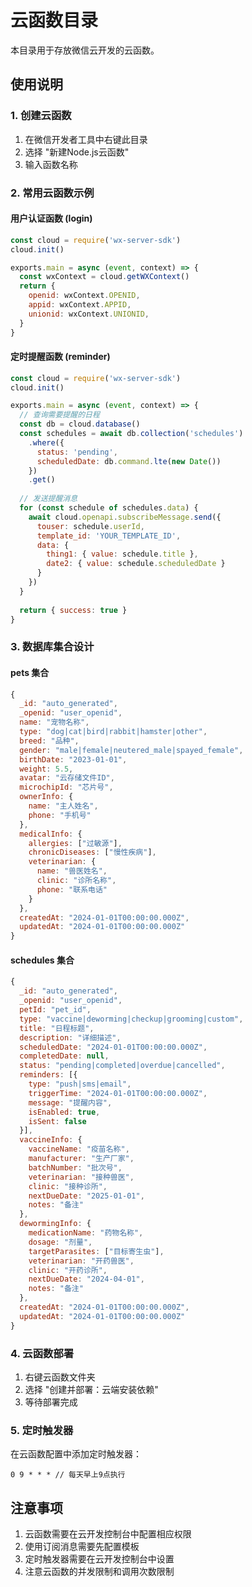 # 云函数目录

本目录用于存放微信云开发的云函数。

## 使用说明

### 1. 创建云函数

1. 在微信开发者工具中右键此目录
2. 选择 "新建Node.js云函数"
3. 输入函数名称

### 2. 常用云函数示例

#### 用户认证函数 (login)
```javascript
const cloud = require('wx-server-sdk')
cloud.init()

exports.main = async (event, context) => {
  const wxContext = cloud.getWXContext()
  return {
    openid: wxContext.OPENID,
    appid: wxContext.APPID,
    unionid: wxContext.UNIONID,
  }
}
```

#### 定时提醒函数 (reminder)
```javascript
const cloud = require('wx-server-sdk')
cloud.init()

exports.main = async (event, context) => {
  // 查询需要提醒的日程
  const db = cloud.database()
  const schedules = await db.collection('schedules')
    .where({
      status: 'pending',
      scheduledDate: db.command.lte(new Date())
    })
    .get()
  
  // 发送提醒消息
  for (const schedule of schedules.data) {
    await cloud.openapi.subscribeMessage.send({
      touser: schedule.userId,
      template_id: 'YOUR_TEMPLATE_ID',
      data: {
        thing1: { value: schedule.title },
        date2: { value: schedule.scheduledDate }
      }
    })
  }
  
  return { success: true }
}
```

### 3. 数据库集合设计

#### pets 集合
```javascript
{
  _id: "auto_generated",
  _openid: "user_openid",
  name: "宠物名称",
  type: "dog|cat|bird|rabbit|hamster|other",
  breed: "品种",
  gender: "male|female|neutered_male|spayed_female",
  birthDate: "2023-01-01",
  weight: 5.5,
  avatar: "云存储文件ID",
  microchipId: "芯片号",
  ownerInfo: {
    name: "主人姓名",
    phone: "手机号"
  },
  medicalInfo: {
    allergies: ["过敏源"],
    chronicDiseases: ["慢性疾病"],
    veterinarian: {
      name: "兽医姓名",
      clinic: "诊所名称",
      phone: "联系电话"
    }
  },
  createdAt: "2024-01-01T00:00:00.000Z",
  updatedAt: "2024-01-01T00:00:00.000Z"
}
```

#### schedules 集合
```javascript
{
  _id: "auto_generated",
  _openid: "user_openid",
  petId: "pet_id",
  type: "vaccine|deworming|checkup|grooming|custom",
  title: "日程标题",
  description: "详细描述",
  scheduledDate: "2024-01-01T00:00:00.000Z",
  completedDate: null,
  status: "pending|completed|overdue|cancelled",
  reminders: [{
    type: "push|sms|email",
    triggerTime: "2024-01-01T00:00:00.000Z",
    message: "提醒内容",
    isEnabled: true,
    isSent: false
  }],
  vaccineInfo: {
    vaccineName: "疫苗名称",
    manufacturer: "生产厂家",
    batchNumber: "批次号",
    veterinarian: "接种兽医",
    clinic: "接种诊所",
    nextDueDate: "2025-01-01",
    notes: "备注"
  },
  dewormingInfo: {
    medicationName: "药物名称",
    dosage: "剂量",
    targetParasites: ["目标寄生虫"],
    veterinarian: "开药兽医",
    clinic: "开药诊所",
    nextDueDate: "2024-04-01",
    notes: "备注"
  },
  createdAt: "2024-01-01T00:00:00.000Z",
  updatedAt: "2024-01-01T00:00:00.000Z"
}
```

### 4. 云函数部署

1. 右键云函数文件夹
2. 选择 "创建并部署：云端安装依赖"
3. 等待部署完成

### 5. 定时触发器

在云函数配置中添加定时触发器：
```
0 9 * * * // 每天早上9点执行
```

## 注意事项

1. 云函数需要在云开发控制台中配置相应权限
2. 使用订阅消息需要先配置模板
3. 定时触发器需要在云开发控制台中设置
4. 注意云函数的并发限制和调用次数限制
